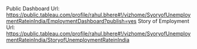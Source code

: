 Public Dashboard Url: https://public.tableau.com/profile/rahul.bhere#!/vizhome/SyoryofUnemploymentRateinIndia/EmploymentDashboard?publish=yes
Story of Employment Url: https://public.tableau.com/profile/rahul.bhere#!/vizhome/SyoryofUnemploymentRateinIndia/StoryofUnemploymentRateinIndia
